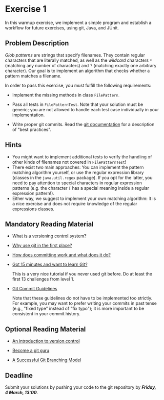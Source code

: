 # Exercise 1

In this warmup exercise, we implement a simple program and establish a workflow
for future exercises, using git, Java, and JUnit.

## Problem Description

*Glob patterns* are strings that specify filenames. They contain regular
characters that are literally matched, as well as the *wildcard* characters `*`
(matching any number of characters) and `?` (matching exactly one arbitrary
character). Our goal is to implement an algorithm that checks whether a pattern
matches a filename.

In order to pass this exercise, you must fulfill the following requirements:

- Implement the missing methods in class `FilePattern`.

- Pass all tests in `FilePatternTest`. Note that your solution must be generic;
  you are not allowed to handle each test case individually in your
  implementation.

- Write proper git commits. Read the [git
  documentation](http://git-scm.com/book/ch5-2.html#Commit-Guidelines) for a
  description of "best practices".

## Hints

- You might want to implement additional tests to verify the handling of other
  kinds of filenames not covered in `FilePatternTest`!
- There exist two main approaches: You can implement the pattern matching
  algorithm yourself, or use the regular expression library (classes in
  the `java.util.regex` package). If you opt for the latter, you need to pay
  attention to special characters in regular expression patterns (e.g. the
  character `[` has a special meaning inside a regular expression pattern!).
- Either way, we suggest to implement your own matching algorithm: It is a nice
  exercise and does not require knowledge of the regular expressions classes.

## Mandatory Reading Material

- [What is a versioning control system?](http://www.git-tower.com/learn/ebook/command-line/basics/what-is-version-control)

- [Why use git in the first place?](http://www.git-tower.com/learn/ebook/command-line/basics/why-use-version-control)

- [How does committing work and what does it do?](http://www.git-tower.com/learn/ebook/command-line/basics/basic-workflow)

- [Got 15 minutes and want to learn Git?](https://try.github.io/levels/1/challenges/15)

  This is a very nice tutorial  if you never used git before. Do at least the
  first 13 challenges from level 1.

- [Git Commit Guidelines](http://git-scm.com/book/ch5-2.html#Commit-Guidelines)

  Note that these guidelines do not have to be implemented too strictly. For
  example, you may want to prefer writing your commits in past tense (e.g.,
  "fixed type" instead of "fix typo"); it is more important to be consistent
  in your commit history.

## Optional Reading Material

  - [An introduction to version control](http://guides.beanstalkapp.com/version-control/intro-to-version-control.html)

  - [Become a git guru](https://www.atlassian.com/git/tutorials/) 

  - [A Successful Git Branching Model](http://nvie.com/posts/a-successful-git-branching-model/)

## Deadline

Submit your solutions by pushing your code to the git repository by
___Friday, 4 March, 13:00___.
